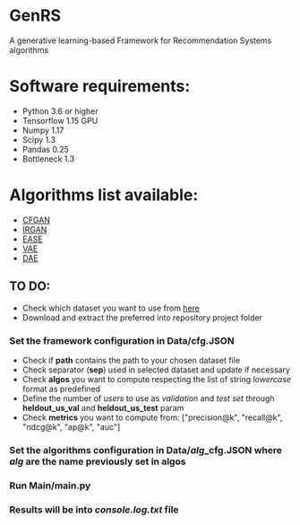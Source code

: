 # GenRS
A generative learning-based Framework for Recommendation Systems algorithms

# Software requirements:
- Python 3.6 or higher
- Tensorflow 1.15 GPU
- Numpy 1.17
- Scipy 1.3
- Pandas 0.25
- Bottleneck 1.3

# Algorithms list available:
- [CFGAN](https://dl.acm.org/doi/pdf/10.1145/3269206.3271743?casa_token=INiS3p2UrDAAAAAA:EQRrS7IBusVt_F8IYiAUtsIGGHHd17ki69QEcNkJwFkq5PuiBvX96OzC8CVcoWEkqhckTg8X7f4)
- [IRGAN](https://arxiv.org/pdf/1705.10513.pdf)
- [EASE](https://arxiv.org/pdf/1905.03375.pdf)
- [VAE](https://arxiv.org/pdf/1802.05814)
- [DAE](https://arxiv.org/pdf/1802.05814)


## TO DO:
- Check which dataset you want to use from [here](https://drive.google.com/drive/u/2/folders/1mX0QMJ8kHTlU-ziK95SWvZb0ehjl5FWb)
- Download and extract the preferred into repository project folder

### Set the framework configuration in Data/cfg.JSON
- Check if **path** contains the path to your chosen dataset file 
- Check separator (**sep**) used in selected dataset and update if necessary
- Check **algos** you want to compute respecting the list of string *lowercase* format as predefined
- Define the number of *users* to use as *validation* and *test set* through **heldout_us_val** and **heldout_us_test** param
- Check **metrics** you want to compute from: ["precision@k", "recall@k", "ndcg@k", "ap@k", "auc"]

### Set the algorithms configuration in Data/*alg*_cfg.JSON where *alg* are the name previously set in **algos**

### Run Main/main.py

### Results will be into *console.log.txt* file

